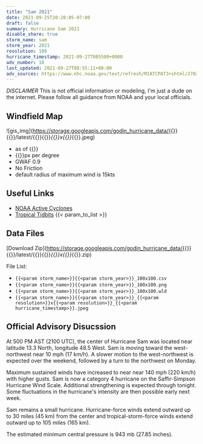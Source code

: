 ```yaml
---
title: "Sam 2021"
date: 2021-09-25T20:28:05-07:00
draft: false
summary: Hurricane Sam 2021
disable_share: true
storm_name: sam
storm_year: 2021
resolution: 100
hurricane_timestamp: 2021-09-27T085500+0000
adv_number: 18
last_updated: 2021-09-27T08:55:11+00:00
adv_sources: https://www.nhc.noaa.gov/text/refresh/MIATCPAT3+shtml/270248.shtml;https://www.nhc.noaa.gov/refresh/graphics_at3+shtml/025113.shtml?cone
---
```

*DISCLAIMER* This is not official information or modeling, I'm just a dude on the internet.  Please follow all guidance from NOAA and your local officials.

## Windfield Map
![gis_img](https://storage.googleapis.com/godin_hurricane_data/{{<param storm_name>}}{{<param storm_year>}}/latest/{{<param storm_name>}}{{<param storm_year>}}_{{<param resolution>}}x{{<param resolution>}}_{{<param hurricane_timestamp>}}.jpeg)

- as of {{<param last_updated>}}
- {{<param resolution>}}px per degree
- GWAF 0.9
- No Friction
- default radius of maximum wind is 15kts

## Useful Links
- [NOAA Active Cyclones](https://www.nhc.noaa.gov/)
- [Tropical Tidbits](https://www.tropicaltidbits.com/storminfo/)
{{< param_to_list >}}

## Data Files
[Download Zip](https://storage.googleapis.com/godin_hurricane_data/{{<param storm_name>}}{{<param storm_year>}}/latest/{{<param storm_name>}}{{<param storm_year>}}_{{<param resolution>}}x{{<param resolution>}}_{{<param hurricane_timestamp>}}.zip)

File List:
- `{{<param storm_name>}}{{<param storm_year>}}_100x100.csv`
- `{{<param storm_name>}}{{<param storm_year>}}_100x100.png`
- `{{<param storm_name>}}{{<param storm_year>}}_100x100.wld`
- `{{<param storm_name>}}{{<param storm_year>}}_{{<param resolution>}}x{{<param resolution>}}_{{<param hurricane_timestamp>}}.jpeg`


## Official Advisory Disucssion
At 500 PM AST (2100 UTC), the center of Hurricane Sam was located
near latitude 13.3 North, longitude 48.5 West. Sam is moving toward
the west-northwest near 10 mph (17 km/h). A slower motion to the
west-northwest is expected over the weekend, followed by a turn to
the northwest on Monday.
 
Maximum sustained winds have increased to near near 140 mph
(220 km/h) with higher gusts.  Sam is now a category 4 hurricane on
the Saffir-Simpson Hurricane Wind Scale.  Additional strengthening
is expected through tonight. Some fluctuations in the hurricane's
intensity are then possible early next week.
 
Sam remains a small hurricane.  Hurricane-force winds extend
outward up to 30 miles (45 km) from the center and
tropical-storm-force winds extend outward up to 105 miles (165 km).
 
The estimated minimum central pressure is 943 mb (27.85 inches).
